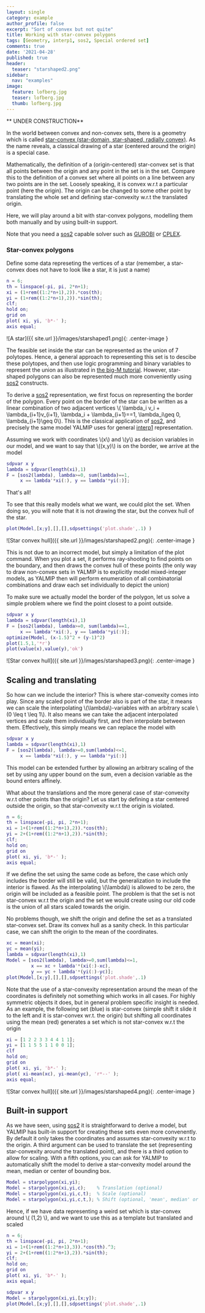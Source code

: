 ```yaml
---
layout: single
category: example
author_profile: false
excerpt: "Sort of convex but not quite"
title: Working with star-convex polygons
tags: [Geometry, interp1, sos2, Special ordered set]
comments: true
date: '2021-04-28'
published: true
header:
  teaser: "starshaped2.png"
sidebar:
  nav: "examples"
image:
  feature: lofberg.jpg
  teaser: lofberg.jpg
  thumb: lofberg.jpg
---
```


** UNDER CONSTRUCTION**

In the world between convex and non-convex sets, there is a geometry which is called [star-convex (star-domain, star-shaped, radially convex)](https://en.wikipedia.org/wiki/Star_domain). As the name reveals, a classical drawing of a star (centered around the origin) is a special case. 

Mathematically, the definition of a (origin-centered) star-convex set is that all points between the origin and any point in the set is in the set. Compare this to the definition of a convex set where all points on a line between any two points are in the set. Loosely speaking, it is convex w.r.t a particular point (here the origin). The origin can be changed to some other point by translating the whole set and defining star-convexity w.r.t the translated origin.

Here, we will play around a bit with star-convex polygons, modelling them both manually and by using built-in support.

Note that you need a [sos2](/command/sos2) capable solver such as [GUROBI](/solver/gurobi) or [CPLEX](/solver/cplex).

### Star-convex polygons

Define some data represeting the vertices of a star (remember, a star-convex does not have to look like a star, it is just a name)

````matlab
n = 6;
th = linspace(-pi, pi, 2*n+1);
xi = (1+rem((1:2*n+1),2)).*cos(th);
yi = (1+rem((1:2*n+1),2)).*sin(th);
clf;
hold on;
grid on
plot( xi, yi, 'b*-' );
axis equal;
````

![A star]({{ site.url }}/images/starshaped1.png){: .center-image }

The feasible set inside the star can be represented as the union of 7 polytopes. Hence, a general approach to representing this set is to descibe these polytopes, and then use logic programming and binary variables to represent the union as illustrated in [the big-M tutorial](/tutorial/bigmandconvexhulls/). However, star-shaped polygons can also be represented much more conveniently using [sos2](/command/sos2) constructs.

To derive a [sos2](/command/sos2) representation, we first focus on representing the border of the polygon. Every point on the border of the star can be written as a linear combination of two adjacent vertices \\( \lambda_i v_i + \lambda_{i+1}v_{i+1}, \lambda_i + \lambda_{i+1}==1, \lambda_i\geq 0,  \lambda_{i+1}\geq 0\\). This is the classical application of [sos2](/command/sos2), and precisely the same model YALMIP uses for general [interp1](/command/interp1) representation.

Assuming we work with coordinates \\(x\\) and \\(y\\) as decision variables in our model, and we want to say that \\((x,y)\\) is on the border, we arrive at the model

````matlab
sdpvar x y
lambda = sdpvar(length(xi),1)
F = [sos2(lambda), lambda>=0, sum(lambda)==1,
     x == lambda'*xi(:), y == lambda'*yi(:)];
````

That's all!

To see that this really models what we want, we could plot the set. When doing so, you will note that it is not drawing the star, but the convex hull of the star. 

````matlab
plot(Model,[x;y],[],[],sdpsettings('plot.shade',.1) )    
````

![Star convex hull]({{ site.url }}/images/starshaped2.png){: .center-image }

This is not due to an incorrect model, but simply a limitation of the plot command. When you plot a set, it performs ray-shooting to find points on the boundary, and then draws the convex hull of these points (the only way to draw non-convex sets in YALMIP is to explicitly model mixed-integer models, as YALMIP then will perform enumeration of all combinatorial combinations and draw each set individually to depict the union)

To make sure we actually model the border of the polygon, let us solve a simple problem where we find the point closest to a point outside.

````matlab
sdpvar x y
lambda = sdpvar(length(xi),1)
F = [sos2(lambda), lambda>=0, sum(lambda)==1,
     x == lambda'*xi(:), y == lambda'*yi(:)];
optimize(Model, (x-1.5)^2 + (y-1)^2)
plot(1.5,1,'*r')
plot(value(x),value(y),'ok')
````

![Star convex hull]({{ site.url }}/images/starshaped3.png){: .center-image }


## Scaling and translating

So how can we include the interior? This is where star-convexity comes into play. Since any scaled point of the border also is part of the star, it means we can scale the interpolating \\(\lambda\\)-variables with an arbitrary scale \\(0 \leq t \leq 1\\). It also means we can take the adjacent interpolated vertices and scale them individually first, and then interpolate between them. Effectively, this simply means we can replace the model with

````matlab
sdpvar x y
lambda = sdpvar(length(xi),1)
F = [sos2(lambda), lambda>=0,sum(lambda)<=1,
     x == lambda'*xi(:), y == lambda'*yi(:)]
````

This model can be extended further by allowing an arbitrary scaling of the set by using any upper bound on the sum, even a decision variable as the bound enters affinely.

What about the translations and the more general case of star-convexity w.r.t other points than the origin? Let us start by defining a star centered outside the origin, so that star-convexity w.r.t the origin is violated.

````matlab
n = 6;
th = linspace(-pi, pi, 2*n+1);
xi = 1+(1+rem((1:2*n+1),2)).*cos(th);
yi = 2+(1+rem((1:2*n+1),2)).*sin(th);
clf;
hold on;
grid on
plot( xi, yi, 'b*-' );
axis equal;
````

If we define the set using the same code as before, the case which only includes the border will still be valid, but the generalization to include the interior is flawed. As the interpolating \\(\lambda\\) is allowed to be zero, the origin will be included as a feasible point. The problem is that the set is not star-convex w.r.t the origin and the set we would create using our old code is the union of all stars scaled towards the origin.

No problems though, we shift the origin and define the set as a translated star-convex set. Draw its convex hull as a sanity check. In this particular case, we can shift the origin to the mean of the coordinates.

````matlab
xc = mean(xi);
yc = mean(yi);
lambda = sdpvar(length(xi),1)
Model = [sos2(lambda), lambda>=0,sum(lambda)<=1,
         x == xc + lambda'*(xi(:)-xc), 
         y == yc + lambda'*(yi(:)-yc)];
plot(Model,[x;y],[],[],sdpsettings('plot.shade',.1)     
````

Note that the use of a star-convexity representation around the mean of the coordinates is definitely not something which works in all cases. For highly symmetric objects it does, but in general problem specific insight is needed. As an example, the following set (blue) is star-convex (simple shift it slide it to the left and it is star-convex wr.t. the origin) but shifting all coordinates using the mean (red) generates a set which is not star-convex w.r.t the origin


````matlab
xi = [1 2 2 3 3 4 4 1 1];
yi = [1 1 5 5 1 1 0 0 1];
clf
hold on;
grid on
plot( xi, yi, 'b*-' );
plot( xi-mean(xc), yi-mean(yc), 'r*--' );
axis equal;
````


![Star convex hull]({{ site.url }}/images/starshaped4.png){: .center-image }

## Built-in support


As we have seen, using [sos2](/command/sos) it is straightforward to derive a model, but YALMIP has built-in support for creating these sets even more convenently. By default it only takes the coordinates and assumes star-convexity w.r.t to the origin. A third argument can be used to translate the set (representing star-convexity around the translated point), and there is a third option to allow for scaling. With a fifth options, you can ask for YALMIP to automatically shift the model to derive a star-convexity model around the mean, median or center of bounding box.

````matlab
Model = starpolygon(xi,yi);
Model = starpolygon(xi,yi,c);    % Translation (optional)
Model = starpolygon(xi,yi,c,t);  % Scale (optional)
Model = starpolygon(xi,yi,c,t,); % Shift (optional, 'mean', median' or 'box')
````

Hence, if we have data representing a weird set which is star-convex around \\( (1,2) \\), and we want to use this as a template but translated and scaled


````matlab
n = 6;
th = linspace(-pi, pi, 2*n+1);
xi = 1+(1+rem((1:2*n+1),3)).*cos(th).^3;
yi = 2+(1+rem((1:2*n+1),2)).*sin(th);
clf;
hold on;
grid on
plot( xi, yi, 'b*-' );
axis equal;

sdpvar x y
Model = starpolygon(xi,yi,[x;y]);
plot(Model,[x;y],[],[],sdpsettings('plot.shade',.1)     
````



